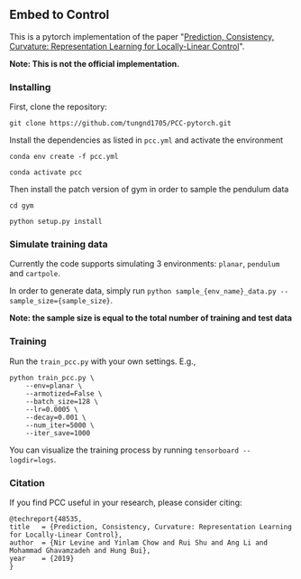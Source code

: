 ## Embed to Control

This is a pytorch implementation of the paper "[Prediction, Consistency, Curvature: Representation Learning for Locally-Linear Control](https://arxiv.org/abs/1909.01506)".

**Note: This is not the official implementation.**

### Installing

First, clone the repository:

```
git clone https://github.com/tungnd1705/PCC-pytorch.git
```

Install the dependencies as listed in `pcc.yml` and activate the environment

```
conda env create -f pcc.yml

conda activate pcc
```

Then install the patch version of gym in order to sample the pendulum data

```
cd gym

python setup.py install
```

### Simulate training data

Currently the code supports simulating 3 environments: `planar`, `pendulum` and `cartpole`.

In order to generate data, simply run `python sample_{env_name}_data.py --sample_size={sample_size}`.

**Note: the sample size is equal to the total number of training and test data**

<!-- For the planar task, we base on [this](https://github.com/ethanluoyc/e2c-pytorch) implementation and modify for our needs. -->

### Training

Run the ``train_pcc.py`` with your own settings. E.g.,

```
python train_pcc.py \
    --env=planar \
    --armotized=False \
    --batch_size=128 \
    --lr=0.0005 \
    --decay=0.001 \
    --num_iter=5000 \
    --iter_save=1000
```

You can visualize the training process by running ``tensorboard --logdir=logs``.

### Citation

If you find PCC useful in your research, please consider citing:

```
@techreport{48535,
title	= {Prediction, Consistency, Curvature: Representation Learning for Locally-Linear Control},
author	= {Nir Levine and Yinlam Chow and Rui Shu and Ang Li and Mohammad Ghavamzadeh and Hung Bui},
year	= {2019}
}
```